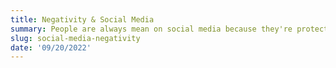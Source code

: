 ```yaml
---
title: Negativity & Social Media
summary: People are always mean on social media because they're protected by their screens, and folks have a problem when people try to be nice.
slug: social-media-negativity
date: '09/20/2022'
---
```

